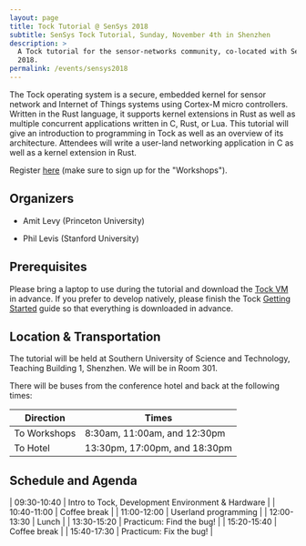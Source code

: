 ```yaml
---
layout: page
title: Tock Tutorial @ SenSys 2018
subtitle: SenSys Tock Tutorial, Sunday, November 4th in Shenzhen
description: >
  A Tock tutorial for the sensor-networks community, co-located with SenSys
  2018.
permalink: /events/sensys2018
---
```


The Tock operating system is a secure, embedded kernel for sensor network and
Internet of Things systems using Cortex-M micro controllers. Written in the
Rust language, it supports kernel extensions in Rust as well as multiple
concurrent applications written in C, Rust, or Lua. This tutorial will give an
introduction to programming in Tock as well as an overview of its architecture.
Attendees will write a user-land networking application in C as well as a
kernel extension in Rust.

Register [here](http://www.cvent.com/d/9bqkqv/4W) (make sure to sign up for the
"Workshops").

## Organizers

  * Amit Levy (Princeton University)

  * Phil Levis (Stanford University)

## Prerequisites

Please bring a laptop to use during the tutorial and download the
[Tock VM](http://www.scs.stanford.edu/~alevy/Tock.ova) in advance.
If you prefer to develop natively, please finish the Tock
[Getting Started](https://github.com/tock/tock/blob/master/doc/Getting_Started.md)
guide so that everything is downloaded in advance.

## Location & Transportation

The tutorial will be held at Southern University of Science and Technology,
Teaching Building 1, Shenzhen. We will be in Room 301.

There will be buses from the conference hotel and back at the following times:

| Direction    | Times                         |
|--------------|-------------------------------|
| To Workshops | 8:30am, 11:00am, and 12:30pm  |
| To Hotel     | 13:30pm, 17:00pm, and 18:30pm |

## Schedule and Agenda

| 09:30-10:40 | Intro to Tock, Development Environment & Hardware |
| 10:40-11:00 | Coffee break |
| 11:00-12:00 | Userland programming |
| 12:00-13:30 | Lunch        |
| 13:30-15:20 | Practicum: Find the bug! |
| 15:20-15:40 | Coffee break |
| 15:40-17:30 | Practicum: Fix the bug! |

